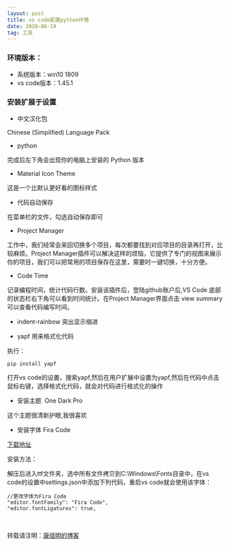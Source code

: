 ```yaml
---
layout: post
title: vs code配置python环境
date: 2020-06-19
tag: 工具
---
```




### 环境版本：
- 系统版本：win10 1809
- vs code版本：1.45.1

### 安装扩展于设置
- 中文汉化包

Chinese (Simplified) Language Pack 

- python

完成后左下角会出现你的电脑上安装的 Python 版本

- Material Icon Theme   

这是一个比默认更好看的图标样式

- 代码自动保存

在菜单栏的文件，勾选自动保存即可

- Project Manager

工作中，我们经常会来回切换多个项目，每次都要找到对应项目的目录再打开，比较麻烦。Project Manager插件可以解决这样的烦恼，它提供了专门的视图来展示你的项目，我们可以把常用的项目保存在这里，需要时一键切换，十分方便。

- Code Time

记录编程时间，统计代码行数。安装该插件后，登陆github账户后,VS Code 底部的状态栏右下角可以看到时间统计。在Project Manager界面点击 view summary可以查看代码编写时间。

- indent-rainbow  突出显示缩进

- yapf   用来格式化代码

执行：

    pip install yapf 

打开vs code的设置，搜索yapf,然后在用户扩展中设置为yapf,然后在代码中点击鼠标右键，选择格式化代码，就会对代码进行格式化的操作

- 安装主题  One Dark Pro

这个主题很清新护眼,我很喜欢

- 安装字体 Fira Code

[下载地址](https://github.com/tonsky/FiraCode)

安装方法：

解压后进入ttf文件夹，选中所有文件拷贝到C:\Windows\Fonts目录中，在vs code的设置中settings.json中添加下列代码，重启vs code就会使用该字体：

    //更改字体为Fira Code
    "editor.fontFamily": "Fira Code",
    "editor.fontLigatures": true,
<br>

转载请注明：[康瑶明的博客](https://luckykang.github.io) 







